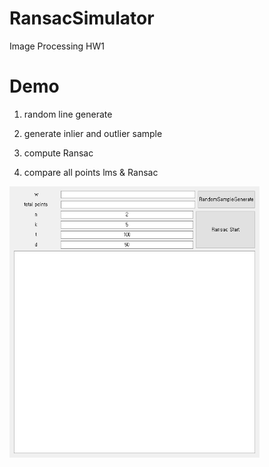# RansacSimulator
Image Processing HW1

# Demo

1. random line generate

2. generate inlier and outlier sample  

3. compute Ransac

4. compare all points lms & Ransac

   
   
   
<img src="./Demo.gif" width=400 >








